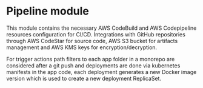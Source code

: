 # Pipeline module

This module contains the necessary AWS CodeBuild and AWS Codepipeline resources configuration for CI/CD. Integrations with GitHub repositories through AWS CodeStar for source code, AWS S3 bucket for artifacts management and AWS KMS keys for encryption/decryption.

For trigger actions path filters to each app folder in a monorepo are considered after a git push and deployments are done via kubernetes manifests in the app code, each deployment generates a new Docker image version which is used to create a new deployment ReplicaSet.